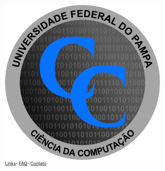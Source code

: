 <a href="/">
  <img class="logo" src="/assets/img/logo.png" alt="Page logo">
</a>

<div class="links hor">
  <a class="link" href="/">Links</a>-
  <a class="link" href="/faq">FAQ</a>-
  <a class="link" href="mailto:alcc@listas.unipampa.edu.br">Contato</a>
</div>
